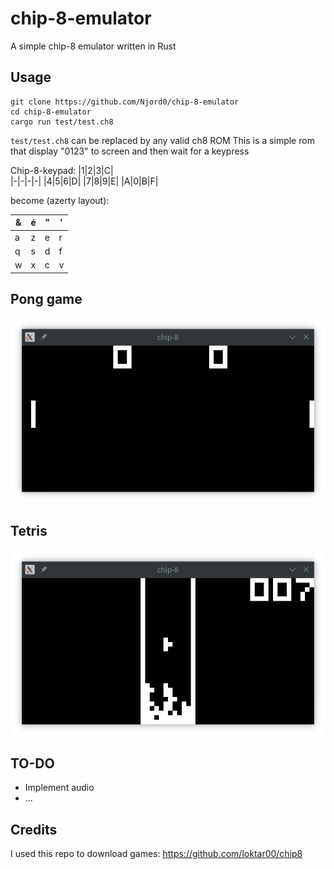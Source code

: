 # chip-8-emulator
A simple chip-8 emulator written in Rust

## Usage
```
git clone https://github.com/Njord0/chip-8-emulator
cd chip-8-emulator
cargo run test/test.ch8
```
`test/test.ch8` can be replaced by any valid ch8 ROM
This is a simple rom that display "0123" to screen and then wait for a keypress

Chip-8-keypad:
|1|2|3|C|  
|-|-|-|-|
|4|5|6|D|
|7|8|9|E|
|A|0|B|F|

become (azerty layout):

|&|é|"|'|
|-|-|-|-|
|a|z|e|r|
|q|s|d|f|
|w|x|c|v|

## Pong game
![](images/pong.png)


## Tetris
![](images/tetris.png)


## TO-DO
* Implement audio
* ...

## Credits
I used this repo to download games:
https://github.com/loktar00/chip8
